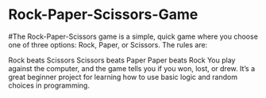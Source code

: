 # Rock-Paper-Scissors-Game
#The Rock-Paper-Scissors game is a simple, quick game where you choose one of three options: Rock, Paper, or Scissors. The rules are:

Rock beats Scissors
Scissors beats Paper
Paper beats Rock
You play against the computer, and the game tells you if you won, lost, or drew. It’s a great beginner project for learning how to use basic logic and random choices in programming.